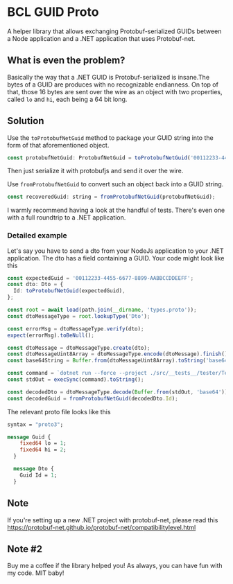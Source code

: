 # BCL GUID Proto

A helper library that allows exchanging Protobuf-serialized GUIDs between a Node application and a .NET application that uses Protobuf-net.

## What is even the problem?

Basically the way that a .NET GUID is Protobuf-serialized is insane.The bytes of a GUID are produces with no recognizable endianness.
On top of that, those 16 bytes are sent over the wire as an object with two properties, called `lo` and `hi`, each being a 64 bit long.

## Solution

Use the `toProtobufNetGuid` method to package your GUID string into the form of that aforementioned object.

```javascript
const protobufNetGuid: ProtobufNetGuid = toProtobufNetGuid('00112233-4455-6677-8899-AABBCCDDEEFF');
```

Then just serialize it with protobufjs and send it over the wire.

Use `fromProtobufNetGuid` to convert such an object back into a GUID string.

```javascript
const recoveredGuid: string = fromProtobufNetGuid(protobufNetGuid);
```

I warmly recommend having a look at the handful of tests. There's even one with a full roundtrip to a .NET application.

### Detailed example

Let's say you have to send a dto from your NodeJs application to your .NET application. The dto has a field containing a GUID.
Your code might look like this

```typescript
const expectedGuid = '00112233-4455-6677-8899-AABBCCDDEEFF';
const dto: Dto = {
  Id: toProtobufNetGuid(expectedGuid),
};

const root = await load(path.join(__dirname, 'types.proto'));
const dtoMessageType = root.lookupType('Dto');

const errorMsg = dtoMessageType.verify(dto);
expect(errorMsg).toBeNull();

const dtoMessage = dtoMessageType.create(dto);
const dtoMessageUint8Array = dtoMessageType.encode(dtoMessage).finish();
const base64String = Buffer.from(dtoMessageUint8Array).toString('base64');

const command = `dotnet run --force --project ./src/__tests__/tester/Tester.CLI/Tester.CLI.csproj --byteArray ${base64String}`;
const stdOut = execSync(command).toString();

const decodedDto = dtoMessageType.decode(Buffer.from(stdOut, 'base64')) as unknown as Dto;
const decodedGuid = fromProtobufNetGuid(decodedDto.Id);
```

The relevant proto file looks like this

```proto
syntax = "proto3";

message Guid {
    fixed64 lo = 1;
    fixed64 hi = 2;
  }

  message Dto {
    Guid Id = 1;
  }
```

## Note

If you're setting up a new .NET project with protobuf-net, please read this https://protobuf-net.github.io/protobuf-net/compatibilitylevel.html

## Note #2

Buy me a coffee if the library helped you!
As always, you can have fun with my code. MIT baby!
